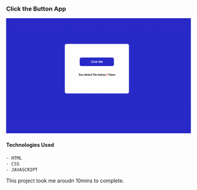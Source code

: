### Click the Button App

![Project Image](./Image/Clicked_Me.png)

#### Technologies Used
    - HTML
    - CSS
    - JAVASCRIPT

This project took me aroudn 10mins to complete.